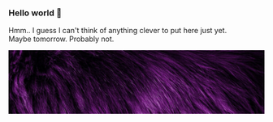 ### Hello world 👋
Hmm.. I guess I can't think of anything clever to put here just yet.  
Maybe tomorrow. Probably not.
<!-- <img src="https://media-exp1.licdn.com/dms/image/C4E1BAQGKaZYIDH-u6A/company-background_10000/0?e=1594843200&v=beta&t=HRVOyZydOg7Avlod77BDni74JebV_1NsOf7ZtOeofA4"> -->

<img src="https://github.com/badcat/badcat/raw/master/purple-fur.jpg" alt="fur">


<!--
**badcat/badcat** is a ✨ _special_ ✨ repository because its `README.md` (this file) appears on your GitHub profile.

Here are some ideas to get you started:

- 🔭 I’m currently working on ...
- 🌱 I’m currently learning ...
- 👯 I’m looking to collaborate on ...
- 🤔 I’m looking for help with ...
- 💬 Ask me about ...
- 📫 How to reach me: ...
- 😄 Pronouns: ...
- ⚡ Fun fact: ...
-->

